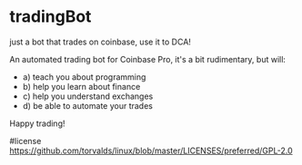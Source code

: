 # tradingBot
just a bot that trades on coinbase, use it to DCA!

An automated trading bot for Coinbase Pro, it's a bit rudimentary, but will:
- a) teach you about programming
- b) help you learn about finance
- c) help you understand exchanges
- d) be able to automate your trades

Happy trading!

#license
https://github.com/torvalds/linux/blob/master/LICENSES/preferred/GPL-2.0
